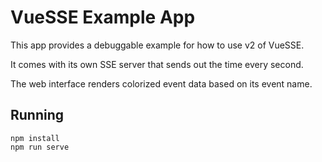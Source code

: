 # VueSSE Example App

This app provides a debuggable example for how to use v2 of VueSSE.

It comes with its own SSE server that sends out the time every second.

The web interface renders colorized event data based on its event name.

## Running
```
npm install
npm run serve
```
